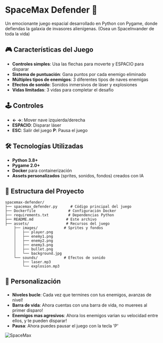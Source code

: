 # SpaceMax Defender 🚀

Un emocionante juego espacial desarrollado en Python con Pygame, donde defiendas la galaxia de invasores alienígenas. (Osea un SpaceInvander de toda la vida)

## 🎮 Características del Juego

- **Controles simples**: Usa las flechas para moverte y ESPACIO para disparar
- **Sistema de puntuación**: Gana puntos por cada enemigo eliminado
- **Múltiples tipos de enemigos**: 3 diferentes tipos de naves enemigas
- **Efectos de sonido**: Sonidos inmersivos de láser y explosiones
- **Vidas limitadas**: 3 vidas para completar el desafío

## 🕹️ Controles

- **← →**: Mover nave izquierda/derecha
- **ESPACIO**: Disparar láser
- **ESC**: Salir del juego
  **P**: Pausa el juego

## 🛠️ Tecnologías Utilizadas

- **Python 3.8+**
- **Pygame 2.0+**
- **Docker** para containerización
- **Assets personalizados** (sprites, sonidos, fondos) creados con IA

## 📁 Estructura del Proyecto

```
spacemax-defender/
├── spacemax_defender.py      # Código principal del juego
├── Dockerfile               # Configuración Docker
├── requirements.txt         # Dependencias Python
├── README.md               # Este archivo
├── assets/                 # Recursos del juego
    ├── images/            # Sprites y fondos
    │   ├── player.png
    │   ├── enemy1.png
    │   ├── enemy2.png
    │   ├── enemy3.png
    │   ├── bullet.png
    │   └── background.jpg
    └── sounds/            # Efectos de sonido
        ├── laser.mp3
        └── explosion.mp3

```

## 🎨 Personalización

### 
- **Niveles bucle**: Cada vez que termines con tus enemigos, avanzas de nivel!
- **Barra de vida**: Ahora cuentas con una barra de vida, no muerees al primer disparo!
- **Enemigos mas agresivos**: Ahora los enemigos varian su velocidad entre ellos, y te pueden disparar!
- **Pausa**: Ahora puedes pausar el juego con la tecla 'P'


![SpaceMax](https://github.com/user-attachments/assets/9fe4a08c-7337-49fb-b56c-a8f6287d1ad2)

